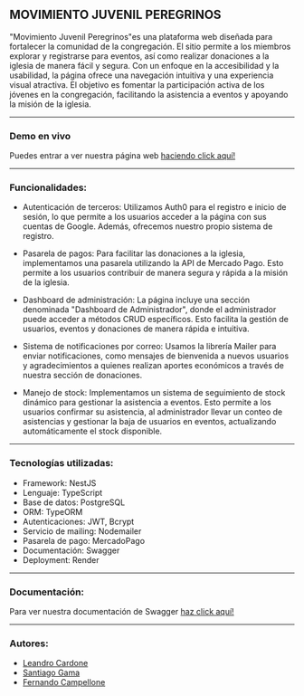 ##  MOVIMIENTO JUVENIL PEREGRINOS
"Movimiento Juvenil Peregrinos"es una plataforma web diseñada para fortalecer la comunidad de la congregación. El sitio permite a los miembros explorar y registrarse para eventos, así como realizar donaciones a la iglesia de manera fácil y segura. Con un enfoque en la accesibilidad y la usabilidad, la página ofrece una navegación intuitiva y una experiencia visual atractiva. El objetivo es fomentar la participación activa de los jóvenes en la congregación, facilitando la asistencia a eventos y apoyando la misión de la iglesia.

----
### Demo en vivo<p>
Puedes entrar a ver nuestra página web <a href="https://web-ft-52-front-deploy.vercel.app/" target="_blank">haciendo click aquí!</a>
</p>

----
### Funcionalidades:
- Autenticación de terceros: Utilizamos Auth0 para el registro e inicio de sesión, lo que permite a los usuarios acceder a la página con sus cuentas de Google. Además, ofrecemos nuestro propio sistema de registro.

- Pasarela de pagos: Para facilitar las donaciones a la iglesia, implementamos una pasarela utilizando la API de Mercado Pago. Esto permite a los usuarios contribuir de manera segura y rápida a la misión de la iglesia.

- Dashboard de administración: La página incluye una sección denominada "Dashboard de Administrador", donde el administrador puede acceder a métodos CRUD específicos. Esto facilita la gestión de usuarios, eventos y donaciones de manera rápida e intuitiva.

- Sistema de notificaciones por correo: Usamos la librería Mailer para enviar notificaciones, como mensajes de bienvenida a nuevos usuarios y agradecimientos a quienes realizan aportes económicos a través de nuestra sección de donaciones.

- Manejo de stock: Implementamos un sistema de seguimiento de stock dinámico para gestionar la asistencia a eventos. Esto permite a los usuarios confirmar su asistencia, al administrador llevar un conteo de asistencias y gestionar la baja de usuarios en eventos, actualizando automáticamente el stock disponible.

----
### Tecnologías utilizadas:
- Framework: NestJS
- Lenguaje: TypeScript
- Base de datos: PostgreSQL
- ORM: TypeORM
- Autenticaciones: JWT, Bcrypt
- Servicio de mailing: Nodemailer
- Pasarela de pago: MercadoPago
- Documentación: Swagger
- Deployment: Render

----
### Documentación:<p>
Para ver nuestra documentación de Swagger  [haz click aquí!](https://web-ft-52-back-1.onrender.com/documentation "Heading link")
</p>

----
### Autores:
- [Leandro Cardone](https://github.com/CardoneLeandro "Heading link") 
- [Santiago Gama](https://github.com/Gamma1404 "Heading link")
- [Fernando Campellone](https://github.com/FernandoCampellone "Heading link") 
